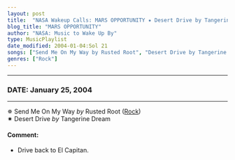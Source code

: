```yaml
---
layout: post
title:  "NASA Wakeup Calls: MARS OPPORTUNITY ✷ Desert Drive by Tangerine Dream ✷ January 25, 2004"
blog_title: "MARS OPPORTUNITY"
author: "NASA: Music to Wake Up By"
type: MusicPlaylist
date_modified: 2004-01-04:Sol 21
songs: ["Send Me On My Way by Rusted Root", "Desert Drive by Tangerine Dream"]
genres: ["Rock"]
---
```


----
### DATE: January 25, 2004
----
✵ Send Me On My Way *by* Rusted Root ([Rock](https://www.discogs.com/genre/Rock)) <a target="blank_" href="https://www.discogs.com/Rusted-Root-Send-Me-On-My-Way/release/11361088">
    <i class="fas fa-compact-disc"
       title="Discogs entry for this song"
       alt="Discogs entry for this song"
       style="font-size: 1.1em;"></i></a>
      &nbsp;<br />
✷ Desert Drive *by* Tangerine Dream  

#### Comment:
* Drive back to El Capitan.



<br/>
<center>
	<a target="_blank"
	   href="https://twitter.com/intent/tweet?hashtags=Space,NASA,Playlist,NASAWakeupCalls,SpaceProgram&text=🚀 {{ page.author}}, {{ page.title }}. {{ site.url }}{{ page.url }}&via=nasawakeupcalls"><i class="fab fa-twitter" title="Tweet this page" alt="Tweet this page" style="font-size: 1.3em;"></i></a>
	&nbsp; 	<i class="fas fa-user-astronaut" style="font-size: 1.5em;"></i> &nbsp;
    <a id="custom_amazon_link"
       type="amzn" search="#"
       category="popular music">
    <i class="fab fa-amazon" style="font-size: 1.3em;"></i></a>
</center>

<!-- Randomly resolve an individual entry from a song array -->
<script src="/assets/javascript/seedrandom.min.js"></script>
<script>
  var wake_me_up = ["Send Me On My Way by Rusted Root", "Desert Drive by Tangerine Dream"];
  var prng = new Math.seedrandom();
  function randomSong() {
    song = wake_me_up[Math.floor(Math.random() * wake_me_up.length)];
    var amazon_link = document.getElementById("custom_amazon_link");
    amazon_link.setAttribute("search", song);
  }
  window.onload = randomSong();
</script>
